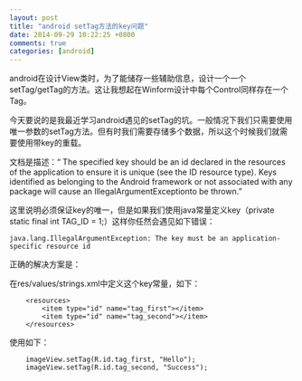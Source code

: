```yaml
---
layout: post
title: "android setTag方法的key问题"
date: 2014-09-29 10:22:25 +0800
comments: true
categories: [android]
---
```

android在设计View类时，为了能储存一些辅助信息，设计一个一个setTag/getTag的方法。这让我想起在Winform设计中每个Control同样存在一个Tag。

今天要说的是我最近学习android遇见的setTag的坑。一般情况下我们只需要使用唯一参数的setTag方法。但有时我们需要存储多个数据，所以这个时候我们就需要使用带key的重载。


文档是描述：“ The specified key should be an id declared in the resources of the application to ensure it is unique (see the ID resource type). Keys identified as belonging to the Android framework or not associated with any package will cause an IllegalArgumentExceptionto be thrown.”


这里说明必须保证key的唯一，但是如果我们使用java常量定义key（private static final int TAG_ID = 1;）这样你任然会遇见如下错误：

	java.lang.IllegalArgumentException: The key must be an application-specific resource id

正确的解决方案是：

在res/values/strings.xml中定义这个key常量，如下：

		<resources>
			<item type="id" name="tag_first"></item>
			<item type="id" name="tag_second"></item>
		</resources>


使用如下：

		imageView.setTag(R.id.tag_first, "Hello");
		imageView.setTag(R.id.tag_second, "Success");